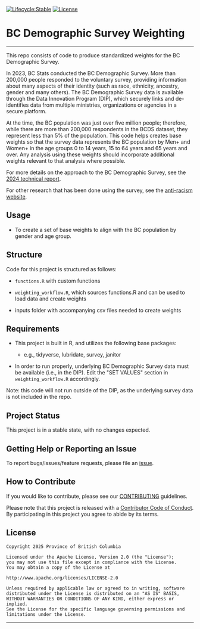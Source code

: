 [![Lifecycle:Stable](https://img.shields.io/badge/Lifecycle-Stable-97ca00)](https://github.com/bcgov/repomountie/blob/master/doc/lifecycle-stable.md)
[![License](https://img.shields.io/badge/License-Apache%202.0-blue.svg)](https://opensource.org/licenses/Apache-2.0)

# BC Demographic Survey Weighting
---

This repo consists of code to produce standardized weights for the BC Demographic Survey.

In 2023, BC Stats conducted the BC Demographic Survey. More than 200,000 people responded to the 
voluntary survey, providing information about many aspects of their identity (such as race, ethnicity, 
ancestry, gender and many others). The BC Demographic Survey data is available through the 
Data Innovation Program (DIP), which securely links and de-identifies data from multiple ministries, 
organizations or agencies in a secure platform.

At the time, the BC population was just over five million people; therefore, while there are more 
than 200,000 respondents in the BCDS dataset, they represent less than 5% of the population. 
This code helps creates base weights so that the survey data represents the BC population by 
Men+ and Women+ in the age groups 0 to 14 years, 15 to 64 years and 65 years and over. Any analysis 
using these weights should incorporate additional weights relevant to that analysis where possible.

For more details on the approach to the BC Demographic Survey, see the [2024 technical report](https://www2.gov.bc.ca/assets/gov/british-columbians-our-governments/multiculturalism-anti-racism/anti-racism/anti-racism-hub/anti-racism-stats-and-research/2024-research-release/bc-demographic-survey-report.pdf).

For other research that has been done using the survey, see the [anti-racism website](https://antiracism.gov.bc.ca/?page_id=34752).

## Usage

* To create a set of base weights to align with the BC population by gender and age group.

## Structure

Code for this project is structured as follows:

* `functions.R` with custom functions  

* `weighting_workflow.R`, which sources functions.R and can be used to load data and create weights

* inputs folder with accompanying csv files needed to create weights


## Requirements

* This project is built in R, and utilizes the following base packages:

    * e.g., tidyverse, lubridate, survey, janitor

* In order to run properly, underlying BC Demographic Survey data must be available (i.e., in the DIP).
Edit the "SET VALUES" section in `weighting_workflow.R` accordingly.

Note: this code will not run outside of the DIP, as the underlying survey data is not included in the repo.

## Project Status

This project is in a stable state, with no changes expected. 

## Getting Help or Reporting an Issue

To report bugs/issues/feature requests, please file an [issue](https://github.com/bcgov/bcstats-bc-demographic-survey-weighting/issues/).

## How to Contribute

If you would like to contribute, please see our [CONTRIBUTING](CONTRIBUTING.md) guidelines.

Please note that this project is released with a [Contributor Code of Conduct](CODE_OF_CONDUCT.md). By participating in this project you agree to abide by its terms.

## License

```
Copyright 2025 Province of British Columbia

Licensed under the Apache License, Version 2.0 (the "License");
you may not use this file except in compliance with the License.
You may obtain a copy of the License at

http://www.apache.org/licenses/LICENSE-2.0

Unless required by applicable law or agreed to in writing, software distributed under the License is distributed on an "AS IS" BASIS,
WITHOUT WARRANTIES OR CONDITIONS OF ANY KIND, either express or implied.
See the License for the specific language governing permissions and limitations under the License.
```

---
